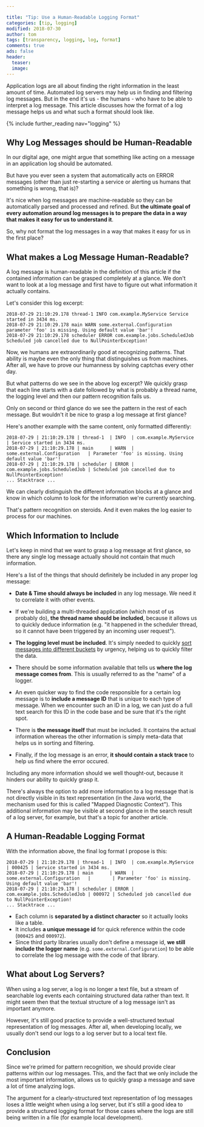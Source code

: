 ```yaml
---

title: "Tip: Use a Human-Readable Logging Format"
categories: [tip, logging]
modified: 2018-07-30
author: tom
tags: [transparency, logging, log, format]
comments: true
ads: false
header:
  teaser: 
  image: 
---
```


Application logs are all about finding the right information in the least
amount of time. Automated log servers may help us in finding and filtering log messages. 
But in the end it's us - the humans - who have to be able to
interpret a log message. This article discusses how the format of a log
message helps us and what such a format should look like.

{% include further_reading nav="logging" %}

## Why Log Messages should be Human-Readable

In our digital age, one might argue that something like acting on a message
in an application log should be automated. 

But have you ever seen a system that automatically acts on ERROR messages
(other than just re-starting a service or alerting us humans that something is wrong, that is)?

It's nice when log messages are machine-readable so they can be automatically parsed and 
processed and refined. But **the ultimate goal of every automation around log messages
is to prepare the data in a way that makes it easy for us to understand it**.

So, why not format the log messages in a way that makes it easy for us
in the first place?

## What makes a Log Message Human-Readable?

A log message is human-readable in the definition of this article if the contained information
can be grasped completely at a glance. We don't want to look at a log message and first have to 
figure out what information it actually contains. 

Let's consider this log excerpt:
```
2018-07-29 21:10:29.178 thread-1 INFO com.example.MyService Service started in 3434 ms.
2018-07-29 21:10:29.178 main WARN some.external.Configuration parameter 'foo' is missing. Using default value 'bar'!
2018-07-29 21:10:29.178 scheduler ERROR com.example.jobs.ScheduledJob Scheduled job cancelled due to NullPointerException!
```

Now, we humans are extraordinarily good at recognizing patterns. That ability is maybe even the 
only thing that distinguishes us from machines. After all, we have to prove our humanness by solving
captchas every other day.

But what patterns do we see in the above log excerpt? We quickly grasp that each line starts with a date
followed by what is probably a thread name, the logging level and then our pattern recognition fails us.

Only on second or third glance do we see the pattern in the rest of each message. 
But wouldn't it be nice to grasp a log message at first glance?

Here's another example with the same content, only formatted differently:

```
2018-07-29 | 21:10:29.178 | thread-1  | INFO  | com.example.MyService         | Service started in 3434 ms.
2018-07-29 | 21:10:29.178 | main      | WARN  | some.external.Configuration   | Parameter 'foo' is missing. Using default value 'bar'!
2018-07-29 | 21:10:29.178 | scheduler | ERROR | com.example.jobs.ScheduledJob | Scheduled job cancelled due to NullPointerException!
... Stacktrace ...
```

We can clearly distinguish the different information blocks at a glance and know in which column to look for 
the information we're currently searching. 

That's pattern recognition on steroids. And it even makes the log easier to process for our machines.

## Which Information to Include

Let's keep in mind that we want to grasp a log message at first glance, so
there any single log message actually should not contain that much information.

Here's a list of the things that should definitely be included in any proper log message:

* **Date & Time should always be included** in any log message. We need it to correlate it
  with other events. 

* If we're building a multi-threaded application (which most of us probably do), **the thread name
  should be included**, because it allows us to quickly deduce information (e.g. "it happened
  in the scheduler thread, so it cannot have been triggered by an incoming user request").

* **The logging level must be included**. It's simply needed to quickly [sort messages into different buckets](/logging-levels) 
  by urgency, helping us to quickly filter the data.

* There should be some information available that tells us **where the log message
  comes from**. This is usually referred to as the "name" of a logger.
  
* An even quicker way to find the code responsible for a certain log message is to **include a 
  message ID** that is unique to each type of message. When we encounter such an ID in a log, we 
  can just do a full text search for this ID in the code base and be sure that it's the right spot. 
  
* There is **the message itself** that must be included. It contains the actual information whereas
  the other information is simply meta-data that helps us in sorting and filtering.
  
* Finally, if the log message is an error, **it should contain a stack trace** to help us find where the
  error occured.
  
Including any more information should we well thought-out, because it hinders our ability
to quickly grasp it. 

There's always the option to add more information to a log message that is not directly 
visible in its text representation (in the Java world, the mechanism used for this is called "Mapped Diagnostic Context").
This additional information may be visible at second glance in the search result of a log server, for example, but
that's a topic for another article.
 
## A Human-Readable Logging Format

With the information above, the final log format I propose is this: 

```
2018-07-29 | 21:10:29.178 | thread-1  | INFO  | com.example.MyService         | 000425 | Service started in 3434 ms.
2018-07-29 | 21:10:29.178 | main      | WARN  | some.external.Configuration   |        | Parameter 'foo' is missing. Using default value 'bar'!
2018-07-29 | 21:10:29.178 | scheduler | ERROR | com.example.jobs.ScheduledJob | 000972 | Scheduled job cancelled due to NullPointerException! 
... Stacktrace ...
```

* Each column is **separated by a distinct character** so it actually looks like a table.
* It includes **a unique message id** for quick reference within the code (`000425` and `000972`).
* Since third party libraries usually don't define a message id, **we still include the logger
  name** (e.g. `some.external.Configuration`) to be able to correlate the log message
  with the code of that library.
  
## What about Log Servers?

When using a log server, a log is no longer a text file, but a stream of searchable log events
each containing structured data rather than text. 
It might seem then that the textual structure of a log message isn't as important anymore. 

However, it's still good practice to provide a well-structured textual representation of log messages.
After all, when developing locally, we usually don't send our logs to a log server but to a local
text file.  

## Conclusion

Since we're primed for pattern recognition, we should provide clear patterns within our log messages.
This, and the fact that we only include the most important information, 
allows us to quickly grasp a message and save a lot of time analyzing logs.

The argument for a clearly-structured text representation of log messages loses a little
weight when using a log server, but it's still a good idea to provide a structured logging format
for those cases where the logs are still being written in a file (for example local development). 


